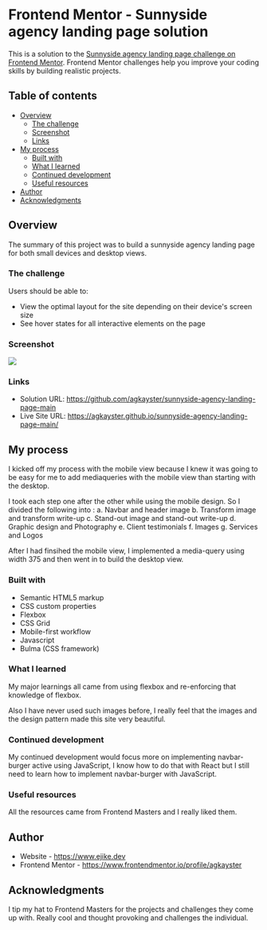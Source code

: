 # Frontend Mentor - Sunnyside agency landing page solution

This is a solution to the [Sunnyside agency landing page challenge on Frontend Mentor](https://www.frontendmentor.io/challenges/sunnyside-agency-landing-page-7yVs3B6ef). Frontend Mentor challenges help you improve your coding skills by building realistic projects.

## Table of contents

- [Overview](#overview)
  - [The challenge](#the-challenge)
  - [Screenshot](#screenshot)
  - [Links](#links)
- [My process](#my-process)
  - [Built with](#built-with)
  - [What I learned](#what-i-learned)
  - [Continued development](#continued-development)
  - [Useful resources](#useful-resources)
- [Author](#author)
- [Acknowledgments](#acknowledgments)


## Overview
The summary of this project was to build a sunnyside agency landing page for both small devices and desktop views.
### The challenge

Users should be able to:

- View the optimal layout for the site depending on their device's screen size
- See hover states for all interactive elements on the page

### Screenshot

![](./images/mobile/mobileview_sunnyside_landing_page.jpg)

### Links

- Solution URL: https://github.com/agkayster/sunnyside-agency-landing-page-main
- Live Site URL: https://agkayster.github.io/sunnyside-agency-landing-page-main/

## My process
I kicked off my process with the mobile view because I knew it was going to be easy for me to add mediaqueries with the mobile view than starting with the desktop.

I took each step one after the other while using the mobile design. So I divided the following into <sections>:
a. Navbar and header image
b. Transform image and transform write-up
c. Stand-out image and stand-out write-up
d. Graphic design and Photography
e. Client testimonials
f. Images
g. Services and Logos

After I had finsihed the mobile view, I implemented a media-query using width 375 and then went in to build the desktop view.
### Built with

- Semantic HTML5 markup
- CSS custom properties
- Flexbox
- CSS Grid
- Mobile-first workflow
- Javascript
- Bulma (CSS framework)

### What I learned

My major learnings all came from using flexbox and re-enforcing that knowledge of flexbox.

Also I have never used such images before, I really feel that the images and the design pattern made this site very beautiful.
### Continued development

My continued development would focus more on implementing navbar-burger active using JavaScript, I know how to do that with React but I still need to learn how to implement navbar-burger with JavaScript.

### Useful resources

All the resources came from Frontend Masters and I really liked them.


## Author

- Website - https://www.ejike.dev
- Frontend Mentor - https://www.frontendmentor.io/profile/agkayster



## Acknowledgments

I tip my hat to Frontend Masters for the projects and challenges they come up with. Really cool and thought provoking and challenges the individual.
